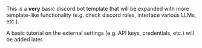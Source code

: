 This is a **very** basic discord bot template that will be expanded with more template-like functionality (e.g. check discord roles, interface various LLMs, etc.). 

A basic tutorial on the external settings (e.g. API keys, credentials, etc.) will be added later. 
